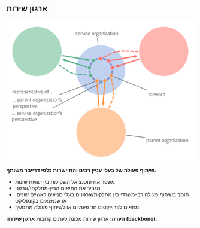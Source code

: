 ## ארגון שירות

![right,fit](img/structural-patterns/service-organization-text.png)

**שיתוף פעולה של בעלי עניין רבים והתיישרות כלפי דרייבר משותף.**

- משפר את פוטנציאל השקילות בין ישויות שונות
- מגביר את התיאום הבין-מחלקתי/ארגוני
- תומך בשיתוף פעולה רב-משרדי בין מחלקות/ארגונים בעלי מניעים ראשיים שונים, או שנמצאים בקונפליקט
- מתאים לפרוייקטים חד פעמיים או לשיתוף פעולה מתמשך

**הערה:** ארגון שירות מכונה לעתים קרובות **ארגון שידרה (backbone)**.